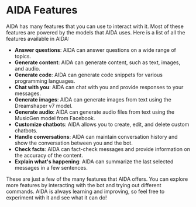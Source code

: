 # AIDA Features

AIDA has many features that you can use to interact with it. Most of these features are powered by the models that AIDA uses. Here is a list of all the features available in AIDA:

- **Answer questions**: AIDA can answer questions on a wide range of topics.
- **Generate content**: AIDA can generate content, such as text, images, and audio.
- **Generate code**: AIDA can generate code snippets for various programming languages.
- **Chat with you**: AIDA can chat with you and provide responses to your messages.
- **Generate images**: AIDA can generate images from text using the Dreamshaper v7 model.
- **Generate audio**: AIDA can generate audio files from text using the MusicGen model from Facebook.
- **Customize chatbots**: AIDA allows you to create, edit, and delete custom chatbots.
- **Handle conversations**: AIDA can maintain conversation history and show the conversation between you and the bot.
- **Check facts**: AIDA can fact-check messages and provide information on the accuracy of the content.
- **Explain what's happening**: AIDA can summarize the last selected messages in a few sentences.

These are just a few of the many features that AIDA offers. You can explore more features by interacting with the bot and trying out different commands. AIDA is always learning and improving, so feel free to experiment with it and see what it can do!